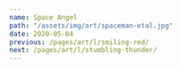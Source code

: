 ```yaml
---
name: Space Angel
path: "/assets/img/art/spaceman-etal.jpg"
date: 2020-05-04
previous: /pages/art/l/smiling-red/
next: /pages/art/l/stumbling-thunder/
---
```


